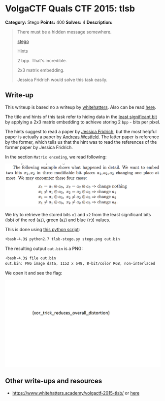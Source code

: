 # VolgaCTF Quals CTF 2015: tlsb

**Category:** Stego
**Points:** 400
**Solves:** 4
**Description:**

> There must be a hidden message somewhere.
> 
> [stego](http://files.2015.volgactf.ru/tlsb/stego.png)
> 
> Hints
> 
> 2 bpp. That's incredible.
> 
> 2x3 matrix embedding.
> 
> Jessica Fridrich would solve this task easily.

## Write-up

This writeup is based no a writeup by [whitehatters](https://www.whitehatters.academy/volgactf-2015-tlsb/).
Also can be read [here](http://www.symbiosysconsulting.com/articles/intro-to-stenography).

The title and hints of this task refer to hiding data in the [least significant bit](http://www.lia.deis.unibo.it/Courses/RetiDiCalcolatori/Progetti98/Fortini/lsb.html) by applying a 2x3 matrix embedding to achieve storing 2 `bpp` - bits per pixel.

The hints suggest to read a paper by [Jessica Fridrich](http://ws.binghamton.edu/fridrich/Research/large_payloads-spie.pdf), but the most helpful paper is actually a paper by [Andreas Westfeld](http://www2.htw-dresden.de/~westfeld/publikationen/21370289.pdf).
The latter paper is reference by the former, which tells us that the hint was to read the references of the former paper by Jessica Fridrich.

In the section `Matrix encoding`, we read following:

![](./matrix-encoding.png)

We try to retrieve the stored bits `x1` and `x2` from the least significant bits (lsb) of the red (`a1`), green (`a2`) and blue (`r3`) values.

This is done using [this python script](./tlsb-stego.py):

```bash
+bash-4.3$ python2.7 tlsb-stego.py stego.png out.bin
```

The resulting output `out.bin` is a PNG:

```bash
+bash-4.3$ file out.bin
out.bin: PNG image data, 1152 x 648, 8-bit/color RGB, non-interlaced
```

We open it and see the flag:

![](./out.png)

## Other write-ups and resources

* <https://www.whitehatters.academy/volgactf-2015-tlsb/> or [here](http://www.symbiosysconsulting.com/articles/intro-to-stenography)
